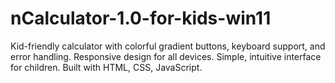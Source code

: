 # nCalculator-1.0-for-kids-win11
Kid-friendly calculator with colorful gradient buttons, keyboard support, and error handling. Responsive design for all devices. Simple, intuitive interface for children. Built with HTML, CSS, JavaScript.
